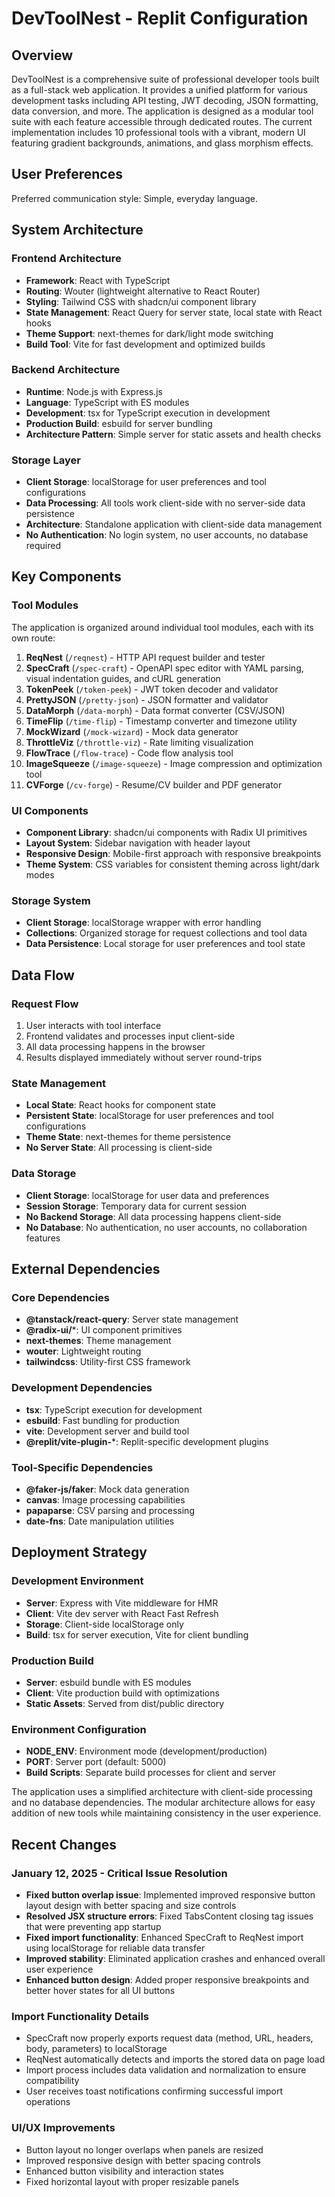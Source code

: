 # DevToolNest - Replit Configuration

## Overview

DevToolNest is a comprehensive suite of professional developer tools built as a full-stack web application. It provides a unified platform for various development tasks including API testing, JWT decoding, JSON formatting, data conversion, and more. The application is designed as a modular tool suite with each feature accessible through dedicated routes. The current implementation includes 10 professional tools with a vibrant, modern UI featuring gradient backgrounds, animations, and glass morphism effects.

## User Preferences

Preferred communication style: Simple, everyday language.

## System Architecture

### Frontend Architecture
- **Framework**: React with TypeScript
- **Routing**: Wouter (lightweight alternative to React Router)
- **Styling**: Tailwind CSS with shadcn/ui component library
- **State Management**: React Query for server state, local state with React hooks
- **Theme Support**: next-themes for dark/light mode switching
- **Build Tool**: Vite for fast development and optimized builds

### Backend Architecture
- **Runtime**: Node.js with Express.js
- **Language**: TypeScript with ES modules
- **Development**: tsx for TypeScript execution in development
- **Production Build**: esbuild for server bundling
- **Architecture Pattern**: Simple server for static assets and health checks

### Storage Layer
- **Client Storage**: localStorage for user preferences and tool configurations
- **Data Processing**: All tools work client-side with no server-side data persistence
- **Architecture**: Standalone application with client-side data management
- **No Authentication**: No login system, no user accounts, no database required

## Key Components

### Tool Modules
The application is organized around individual tool modules, each with its own route:

1. **ReqNest** (`/reqnest`) - HTTP API request builder and tester
2. **SpecCraft** (`/spec-craft`) - OpenAPI spec editor with YAML parsing, visual indentation guides, and cURL generation
3. **TokenPeek** (`/token-peek`) - JWT token decoder and validator
4. **PrettyJSON** (`/pretty-json`) - JSON formatter and validator
5. **DataMorph** (`/data-morph`) - Data format converter (CSV/JSON)
6. **TimeFlip** (`/time-flip`) - Timestamp converter and timezone utility
7. **MockWizard** (`/mock-wizard`) - Mock data generator
8. **ThrottleViz** (`/throttle-viz`) - Rate limiting visualization
9. **FlowTrace** (`/flow-trace`) - Code flow analysis tool
10. **ImageSqueeze** (`/image-squeeze`) - Image compression and optimization tool
11. **CVForge** (`/cv-forge`) - Resume/CV builder and PDF generator

### UI Components
- **Component Library**: shadcn/ui components with Radix UI primitives
- **Layout System**: Sidebar navigation with header layout
- **Responsive Design**: Mobile-first approach with responsive breakpoints
- **Theme System**: CSS variables for consistent theming across light/dark modes

### Storage System
- **Client Storage**: localStorage wrapper with error handling
- **Collections**: Organized storage for request collections and tool data
- **Data Persistence**: Local storage for user preferences and tool state

## Data Flow

### Request Flow
1. User interacts with tool interface
2. Frontend validates and processes input client-side
3. All data processing happens in the browser
4. Results displayed immediately without server round-trips

### State Management
- **Local State**: React hooks for component state
- **Persistent State**: localStorage for user preferences and tool configurations
- **Theme State**: next-themes for theme persistence
- **No Server State**: All processing is client-side

### Data Storage
- **Client Storage**: localStorage for user data and preferences
- **Session Storage**: Temporary data for current session
- **No Backend Storage**: All data processing happens client-side
- **No Database**: No authentication, no user accounts, no collaboration features

## External Dependencies

### Core Dependencies
- **@tanstack/react-query**: Server state management
- **@radix-ui/***: UI component primitives
- **next-themes**: Theme management
- **wouter**: Lightweight routing
- **tailwindcss**: Utility-first CSS framework

### Development Dependencies
- **tsx**: TypeScript execution for development
- **esbuild**: Fast bundling for production
- **vite**: Development server and build tool
- **@replit/vite-plugin-***: Replit-specific development plugins

### Tool-Specific Dependencies
- **@faker-js/faker**: Mock data generation
- **canvas**: Image processing capabilities
- **papaparse**: CSV parsing and processing
- **date-fns**: Date manipulation utilities

## Deployment Strategy

### Development Environment
- **Server**: Express with Vite middleware for HMR
- **Client**: Vite dev server with React Fast Refresh
- **Storage**: Client-side localStorage only
- **Build**: tsx for server execution, Vite for client bundling

### Production Build
- **Server**: esbuild bundle with ES modules
- **Client**: Vite production build with optimizations
- **Static Assets**: Served from dist/public directory

### Environment Configuration
- **NODE_ENV**: Environment mode (development/production)
- **PORT**: Server port (default: 5000)
- **Build Scripts**: Separate build processes for client and server

The application uses a simplified architecture with client-side processing and no database dependencies. The modular architecture allows for easy addition of new tools while maintaining consistency in the user experience.

## Recent Changes

### January 12, 2025 - Critical Issue Resolution
- **Fixed button overlap issue**: Implemented improved responsive button layout design with better spacing and size controls
- **Resolved JSX structure errors**: Fixed TabsContent closing tag issues that were preventing app startup
- **Fixed import functionality**: Enhanced SpecCraft to ReqNest import using localStorage for reliable data transfer
- **Improved stability**: Eliminated application crashes and enhanced overall user experience
- **Enhanced button design**: Added proper responsive breakpoints and better hover states for all UI buttons

### Import Functionality Details
- SpecCraft now properly exports request data (method, URL, headers, body, parameters) to localStorage
- ReqNest automatically detects and imports the stored data on page load
- Import process includes data validation and normalization to ensure compatibility
- User receives toast notifications confirming successful import operations

### UI/UX Improvements
- Button layout no longer overlaps when panels are resized
- Improved responsive design with better spacing controls
- Enhanced button visibility and interaction states
- Fixed horizontal layout with proper resizable panels